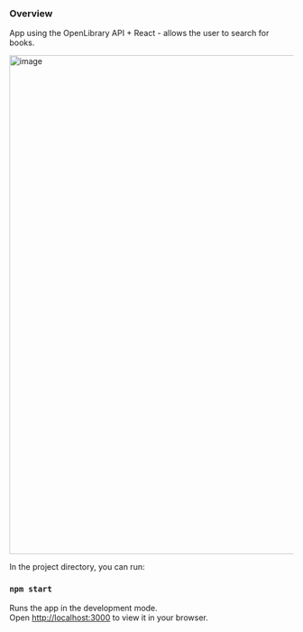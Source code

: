 ### Overview

App using the OpenLibrary API + React - allows the user to search for books.


<img width="884" alt="image" src="https://user-images.githubusercontent.com/28530340/158399129-4b0895d2-daa4-4c21-9b09-653293c0a6c7.png">



In the project directory, you can run:

### `npm start`

Runs the app in the development mode.\
Open [http://localhost:3000](http://localhost:3000) to view it in your browser.
